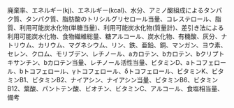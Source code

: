 廃棄率、エネルギー(kj)、エネルギー(kcal)、水分、アミノ酸組成によるタンパク質、タンパク質、脂肪酸のトリシルグリセロール当量、コレステロール、脂質、利用可能炭水化物(単糖当量)、利用可能炭水化物(質量計)、差引き法による利用可能炭水化物、食物繊維総量、糖アルコール、炭水化物、有機酸、灰分、ナトリウム、カリウム、マグネシウム、リン、鉄、亜鉛、銅、マンガン、ヨウ素、セレン、クロム、モリブデン、レチノール、aカロテン、bカロテン、bクリプトキサンチン、bカロテン当量、レチノール活性当量、ビタミンD、aトコフェロール、bトコフェロール、γトコフェロール、δトコフェロール、ビタミンK、ビタミンB1、ビタミンB2、ナイアシン、ナイアシン当量、ビタミンB6、ビタミンB12、葉酸、パントテン酸、ビオチン、ビタミンC、アルコール、食塩相当量、備考
	
	
	
	
	





	
	
	
	
	